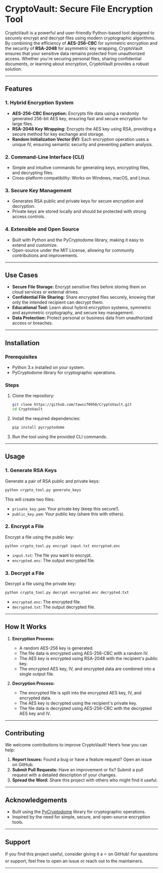 # **CryptoVault: Secure File Encryption Tool**  

CryptoVault is a powerful and user-friendly Python-based tool designed to securely encrypt and decrypt files using modern cryptographic algorithms. By combining the efficiency of **AES-256-CBC** for symmetric encryption and the security of **RSA-2048** for asymmetric key wrapping, CryptoVault ensures that your sensitive data remains protected from unauthorized access. Whether you're securing personal files, sharing confidential documents, or learning about encryption, CryptoVault provides a robust solution.

---

## **Features**  

### **1. Hybrid Encryption System**
- **AES-256-CBC Encryption:** Encrypts file data using a randomly generated 256-bit AES key, ensuring fast and secure encryption for large files.
- **RSA-2048 Key Wrapping:** Encrypts the AES key using RSA, providing a secure method for key exchange and storage.
- **Random Initialization Vector (IV):** Each encryption operation uses a unique IV, ensuring semantic security and preventing pattern analysis.

### **2. Command-Line Interface (CLI)**
- Simple and intuitive commands for generating keys, encrypting files, and decrypting files.
- Cross-platform compatibility: Works on Windows, macOS, and Linux.

### **3. Secure Key Management**
- Generates RSA public and private keys for secure encryption and decryption.
- Private keys are stored locally and should be protected with strong access controls.

### **4. Extensible and Open Source**
- Built with Python and the PyCryptodome library, making it easy to extend and customize.
- Open-source under the MIT License, allowing for community contributions and improvements.

---

## **Use Cases**  

- **Secure File Storage:** Encrypt sensitive files before storing them on cloud services or external drives.
- **Confidential File Sharing:** Share encrypted files securely, knowing that only the intended recipient can decrypt them.
- **Educational Tool:** Learn about hybrid encryption systems, symmetric and asymmetric cryptography, and secure key management.
- **Data Protection:** Protect personal or business data from unauthorized access or breaches.

---

## **Installation**  

### **Prerequisites**
- Python 3.x installed on your system.
- PyCryptodome library for cryptographic operations.

### **Steps**
1. Clone the repository:
   ```bash
   git clone https://github.com/tawsif0950/CryptoVault.git
   cd CryptoVault
   ```

2. Install the required dependencies:
   ```bash
   pip install pycryptodome
   ```

3. Run the tool using the provided CLI commands.

---

## **Usage**  

### **1. Generate RSA Keys**
Generate a pair of RSA public and private keys:
```bash
python crypto_tool.py generate_keys
```
This will create two files:
- `private_key.pem`: Your private key (keep this secure!).
- `public_key.pem`: Your public key (share this with others).

### **2. Encrypt a File**
Encrypt a file using the public key:
```bash
python crypto_tool.py encrypt input.txt encrypted.enc
```
- `input.txt`: The file you want to encrypt.
- `encrypted.enc`: The output encrypted file.

### **3. Decrypt a File**
Decrypt a file using the private key:
```bash
python crypto_tool.py decrypt encrypted.enc decrypted.txt
```
- `encrypted.enc`: The encrypted file.
- `decrypted.txt`: The output decrypted file.

---

## **How It Works**  

1. **Encryption Process:**
   - A random AES-256 key is generated.
   - The file data is encrypted using AES-256-CBC with a random IV.
   - The AES key is encrypted using RSA-2048 with the recipient's public key.
   - The encrypted AES key, IV, and encrypted data are combined into a single output file.

2. **Decryption Process:**
   - The encrypted file is split into the encrypted AES key, IV, and encrypted data.
   - The AES key is decrypted using the recipient's private key.
   - The file data is decrypted using AES-256-CBC with the decrypted AES key and IV.

---

## **Contributing**  

We welcome contributions to improve CryptoVault! Here’s how you can help:
1. **Report Issues:** Found a bug or have a feature request? Open an issue on GitHub.
2. **Submit Pull Requests:** Have an improvement or fix? Submit a pull request with a detailed description of your changes.
3. **Spread the Word:** Share this project with others who might find it useful.

---

## **Acknowledgements**  

- Built using the [PyCryptodome](https://pycryptodome.readthedocs.io/) library for cryptographic operations.
- Inspired by the need for simple, secure, and open-source encryption tools.

---

## **Support**  

If you find this project useful, consider giving it a ⭐️ on GitHub! For questions or support, feel free to open an issue or reach out to the maintainers.

---
